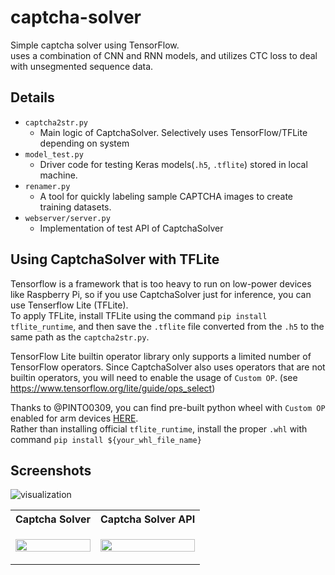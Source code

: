 # captcha-solver
Simple captcha solver using TensorFlow.  
uses a combination of CNN and RNN models, and utilizes CTC loss to deal with unsegmented sequence data.

## Details
- `captcha2str.py`
  - Main logic of CaptchaSolver. Selectively uses TensorFlow/TFLite depending on system
- `model_test.py`
  - Driver code for testing Keras models(`.h5`, `.tflite`) stored in local machine.
- `renamer.py`
  - A tool for quickly labeling sample CAPTCHA images to create training datasets.
- `webserver/server.py`
  - Implementation of test API of CaptchaSolver

## Using CaptchaSolver with TFLite 
Tensorflow is a framework that is too heavy to run on low-power devices like Raspberry Pi, so if you use CaptchaSolver just for inference, you can use Tenserflow Lite (TFLite).  
To apply TFLite, install TFLite using the command `pip install tflite_runtime`, and then save the `.tflite` file converted from the `.h5` to the same path as the `captcha2str.py`.
  
TensorFlow Lite builtin operator library only supports a limited number of TensorFlow operators. Since CaptchaSolver also uses operators that are not builtin operators, you will need to enable the usage of `Custom OP`. (see https://www.tensorflow.org/lite/guide/ops_select)  
  
Thanks to @PINTO0309, you can find pre-built python wheel with `Custom OP` enabled for arm devices [HERE](https://github.com/PINTO0309/TensorflowLite-bin).  
Rather than installing official `tflite_runtime`, install the proper `.whl` with command `pip install ${your_whl_file_name}`

## Screenshots
<!-- ![Captcha Solver API](https://user-images.githubusercontent.com/31981462/184404660-5668718b-ac5e-443a-b7dc-2f19962902eb.png)
![Captcha Solver](https://user-images.githubusercontent.com/31981462/184404705-9caa9f98-7deb-4e49-a573-698296b491e3.png) -->
![visualization](https://user-images.githubusercontent.com/31981462/184406293-058dce58-65b7-4a6d-8f66-bb3aab7bface.PNG)
<table>
    <th>Captcha Solver</th>
    <th>Captcha Solver API</th>
    <tr>
	    <td>
            <p align="center">
                <img src="https://user-images.githubusercontent.com/31981462/184404705-9caa9f98-7deb-4e49-a573-698296b491e3.png" height="100%" width="100%">
            </p>
        </td>
        <td>
            <p align="center">
                <img src="https://user-images.githubusercontent.com/31981462/184404660-5668718b-ac5e-443a-b7dc-2f19962902eb.png" height="100%" width="100%">
            </p>
        </td>
</table>
